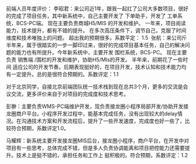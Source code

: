 前端人员年度评价：
李昭君：来公司近1年，跟我一起扛了公司大多数项目，很好的完成了项目任务，其中新系统中，自己主要开发了   下单助手，开发了 工单系统，BCS-PC端。
现在主要负责商城H5/MIS 的开发和维护。
一年来，项目阅读能力，技术提升，都有不错的提升。 在多次高压条件下，调节自己，克服了时间维度和技术唯独上的问题。 超出我的预期很多。系数平定： 1.5
 张航：来公司斤半年来，属于很踏实的一步一脚印过来，很好的完成项目基本任务，自己的解决问题的能力也有所提升。今年新系统中，主要开发 围栏系统，BCS-PC。
现在主要负责 销售端 /围栏的开发和维护，协助H5/MIs的开发。
半年来，前期花了一些时间 适应公司的开发节奏。后期表现挺好的，在项目开发，技术认知和技术能力均有一定提升。总的是很符合预期的。系数评定：1.1

对于北京同学，自接北京前端团队统一技术栈到现在总共3个月，更多的交流是会议交流，更多评价来自于对项目的完成度和技术思考。

彭翀：主要负责WMS-PC端维护开发，现负责接龙圈小程序局部开发/协助开发接龙圈商户平台。小程序开发过程中，能基本完成任务，没有出现较大的delay情况。在沟通技术方案和开发流程后，提升了一些开发速度，完成度也好一些了，比较符合预期，系数评定1.0。

马耀辉：新系统主要开发接龙圈MIS后台，接龙圈小程序，商户平台，在开发中对项目有一些思考，总体完成不错，但是多人负责协调能离和项目把控能力还需要提升。技术上是挺不错的，承担任务和工作上 挺积极的。符合预期，系数评定：1.2